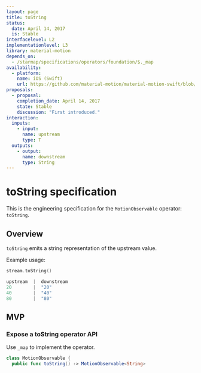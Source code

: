```yaml
---
layout: page
title: toString
status:
  date: April 14, 2017
  is: Stable
interfacelevel: L2
implementationlevel: L3
library: material-motion
depends_on:
  - /starmap/specifications/operators/foundation/$._map
availability:
  - platform:
    name: iOS (Swift)
    url: https://github.com/material-motion/material-motion-swift/blob/develop/src/operators/toString.swift
proposals:
  - proposal:
    completion_date: April 14, 2017
    state: Stable
    discussion: "First introduced."
interaction:
  inputs:
    - input:
      name: upstream
      type: T
  outputs:
    - output:
      name: downstream
      type: String
---
```


# toString specification

This is the engineering specification for the `MotionObservable` operator: `toString`.

## Overview

`toString` emits a string representation of the upstream value.

Example usage:

```swift
stream.toString()

upstream  |  downstream
20        |  "20"
40        |  "40"
80        |  "80"
```

## MVP

### Expose a toString operator API

Use `_map` to implement the operator.

```swift
class MotionObservable {
  public func toString() -> MotionObservable<String>
```
